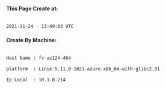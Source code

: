 
   
#### This Page Create at:

```bash

2021-11-24 - 13:49:03 UTC

```

#### Create By Machine:

```bash

Host Name : fv-az124-464

platform  : Linux-5.11.0-1021-azure-x86_64-with-glibc2.31

Ip Local  : 10.1.0.214

```

